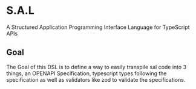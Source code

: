 # S.A.L
A Structured Application Programming Interface Language for TypeScript APIs

## Goal
The Goal of this DSL is to define a way to easily transpile sal code into 3 things, an OPENAPI Specification, typescript types following the specification as well as validators like zod to validate the specifications.

